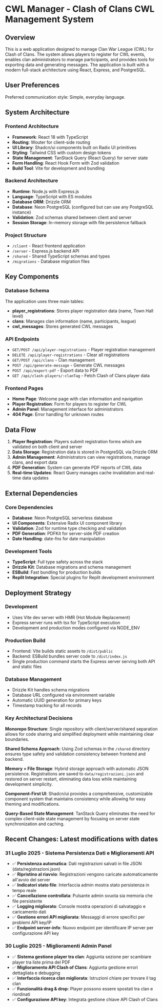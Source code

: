 # CWL Manager - Clash of Clans CWL Management System

## Overview

This is a web application designed to manage Clan War League (CWL) for Clash of Clans. The system allows players to register for CWL events, enables clan administrators to manage participants, and provides tools for exporting data and generating messages. The application is built with a modern full-stack architecture using React, Express, and PostgreSQL.

## User Preferences

Preferred communication style: Simple, everyday language.

## System Architecture

### Frontend Architecture
- **Framework**: React 18 with TypeScript
- **Routing**: Wouter for client-side routing
- **UI Library**: Shadcn/ui components built on Radix UI primitives
- **Styling**: Tailwind CSS with custom design tokens
- **State Management**: TanStack Query (React Query) for server state
- **Form Handling**: React Hook Form with Zod validation
- **Build Tool**: Vite for development and bundling

### Backend Architecture
- **Runtime**: Node.js with Express.js
- **Language**: TypeScript with ES modules
- **Database ORM**: Drizzle ORM
- **Database**: Neon PostgreSQL (configured but can use any PostgreSQL instance)
- **Validation**: Zod schemas shared between client and server
- **Session Storage**: In-memory storage with file persistence fallback

### Project Structure
- `/client` - React frontend application
- `/server` - Express.js backend API
- `/shared` - Shared TypeScript schemas and types
- `/migrations` - Database migration files

## Key Components

### Database Schema
The application uses three main tables:
- **player_registrations**: Stores player registration data (name, Town Hall level)
- **clans**: Manages clan information (name, participants, league)
- **cwl_messages**: Stores generated CWL messages

### API Endpoints
- `GET/POST /api/player-registrations` - Player registration management
- `DELETE /api/player-registrations` - Clear all registrations
- `GET/POST /api/clans` - Clan management
- `POST /api/generate-message` - Generate CWL messages
- `POST /api/export-pdf` - Export data to PDF
- `GET /api/clash-players/:clanTag` - Fetch Clash of Clans player data

### Frontend Pages
- **Home Page**: Welcome page with clan information and navigation
- **Player Registration**: Form for players to register for CWL
- **Admin Panel**: Management interface for administrators
- **404 Page**: Error handling for unknown routes

## Data Flow

1. **Player Registration**: Players submit registration forms which are validated on both client and server
2. **Data Storage**: Registration data is stored in PostgreSQL via Drizzle ORM
3. **Admin Management**: Administrators can view registrations, manage clans, and export data
4. **PDF Generation**: System can generate PDF reports of CWL data
5. **Real-time Updates**: React Query manages cache invalidation and real-time data updates

## External Dependencies

### Core Dependencies
- **Database**: Neon PostgreSQL serverless database
- **UI Components**: Extensive Radix UI component library
- **Validation**: Zod for runtime type checking and validation
- **PDF Generation**: PDFKit for server-side PDF creation
- **Date Handling**: date-fns for date manipulation

### Development Tools
- **TypeScript**: Full type safety across the stack
- **Drizzle Kit**: Database migrations and schema management
- **ESBuild**: Fast bundling for production builds
- **Replit Integration**: Special plugins for Replit development environment

## Deployment Strategy

### Development
- Uses Vite dev server with HMR (Hot Module Replacement)
- Express server runs with tsx for TypeScript execution
- Development and production modes configured via NODE_ENV

### Production Build
- Frontend: Vite builds static assets to `/dist/public`
- Backend: ESBuild bundles server code to `/dist/index.js`
- Single production command starts the Express server serving both API and static files

### Database Management
- Drizzle Kit handles schema migrations
- Database URL configured via environment variable
- Automatic UUID generation for primary keys
- Timestamp tracking for all records

### Key Architectural Decisions

**Monorepo Structure**: Single repository with client/server/shared separation allows for code sharing and simplified deployment while maintaining clear boundaries.

**Shared Schema Approach**: Using Zod schemas in the `/shared` directory ensures type safety and validation consistency between frontend and backend.

**Memory + File Storage**: Hybrid storage approach with automatic JSON persistence. Registrations are saved to `data/registrazioni.json` and restored on server restart, eliminating data loss while maintaining development simplicity.

**Component-First UI**: Shadcn/ui provides a comprehensive, customizable component system that maintains consistency while allowing for easy theming and modifications.

**Query-Based State Management**: TanStack Query eliminates the need for complex client-side state management by focusing on server state synchronization and caching.

## Recent Changes: Latest modifications with dates

### 31 Luglio 2025 - Sistema Persistenza Dati e Miglioramenti API
- ✅ **Persistenza automatica**: Dati registrazioni salvati in file JSON (data/registrazioni.json)
- ✅ **Ripristino al riavvio**: Registrazioni vengono caricate automaticamente all'avvio del server
- ✅ **Indicatori stato file**: Interfaccia admin mostra stato persistenza in tempo reale
- ✅ **Cancellazione controllata**: Pulsante admin svuota sia memoria che file persistente
- ✅ **Logging migliorato**: Console mostra operazioni di salvataggio e caricamento dati
- ✅ **Gestione errori API migliorata**: Messaggi di errore specifici per problemi API key/IP
- ✅ **Endpoint server-info**: Nuovo endpoint per identificare IP server per configurazione API key

### 30 Luglio 2025 - Miglioramenti Admin Panel
- ✅ **Sistema gestione player tra clan**: Aggiunta sezione per scambiare player tra liste prima del PDF
- ✅ **Miglioramento API Clash of Clans**: Aggiunta gestione errori dettagliata e debugging
- ✅ **Interfaccia ricerca clan migliorata**: Istruzioni chiare per trovare il tag clan
- ✅ **Funzionalità drag & drop**: Player possono essere spostati tra clan e riordinati
- ✅ **Configurazione API key**: Integrata gestione chiave API Clash of Clans